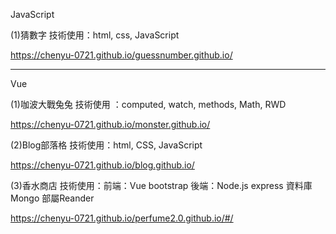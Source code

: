 JavaScript

(1)猜數字 
   技術使用：html, css, JavaScript

<https://chenyu-0721.github.io/guessnumber.github.io/>

***

Vue

(1)咖波大戰兔兔 
   技術使用 ：computed, watch, methods, Math, RWD

<https://chenyu-0721.github.io/monster.github.io/>

(2)Blog部落格
   技術使用：html, CSS, JavaScript

<https://chenyu-0721.github.io/blog.github.io/>

(3)香水商店
   技術使用：前端：Vue bootstrap 
            後端：Node.js express 資料庫Mongo 部屬Reander 
            
<https://chenyu-0721.github.io/perfume2.0.github.io/#/>











